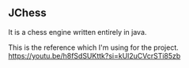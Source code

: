 ## JChess

It is a chess engine written entirely in java.

This is the reference which I'm using for the project.
https://youtu.be/h8fSdSUKttk?si=kUl2uCVcrSTi85zb